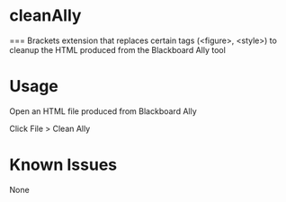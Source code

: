 # cleanAlly
===
Brackets extension that replaces certain tags (&lt;figure&gt;, &lt;style&gt;) to cleanup the HTML produced from the Blackboard Ally tool
  
Usage
===
Open an HTML file produced from Blackboard Ally

Click File > Clean Ally

Known Issues
===

None 
